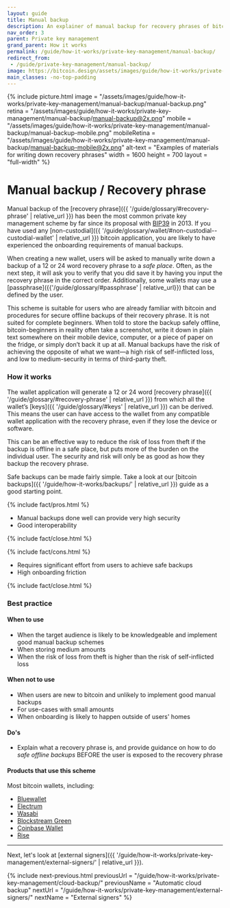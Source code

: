 ```yaml
---
layout: guide
title: Manual backup
description: An explainer of manual backup for recovery phrases of bitcoin wallets.
nav_order: 3
parent: Private key management
grand_parent: How it works
permalink: /guide/how-it-works/private-key-management/manual-backup/
redirect_from:
 - /guide/private-key-management/manual-backup/
image: https://bitcoin.design/assets/images/guide/how-it-works/private-key-management/manual-backup/manual-backup-preview.png
main_classes: -no-top-padding
---
```


<!--

Editor's notes

Description of what manual backup / recovery phrase scheme consists of.

Illustration sources

https://www.figma.com/community/file/888680264445459448
https://www.figma.com/community/file/995256542920917246/BDG---Private-key-management-illustrations

-->

{% include picture.html
   image = "/assets/images/guide/how-it-works/private-key-management/manual-backup/manual-backup.png"
   retina = "/assets/images/guide/how-it-works/private-key-management/manual-backup/manual-backup@2x.png"
   mobile = "/assets/images/guide/how-it-works/private-key-management/manual-backup/manual-backup-mobile.png"
   mobileRetina = "/assets/images/guide/how-it-works/private-key-management/manual-backup/manual-backup-mobile@2x.png"
   alt-text = "Examples of materials for writing down recovery phrases"
   width = 1600
   height = 700
   layout = "full-width"
%}

# Manual backup / Recovery phrase

Manual backup of the [recovery phrase]({{ '/guide/glossary/#recovery-phrase' | relative_url }}) has been the most common private key management scheme by far since its proposal with [BIP39](https://github.com/bitcoin/bips/blob/master/bip-0039.mediawiki) in 2013. If you have used any [non-custodial]({{ '/guide/glossary/wallet/#non-custodial--custodial-wallet' | relative_url }}) bitcoin application, you are likely to have experienced the onboarding requirements of manual backups.

When creating a new wallet, users will be asked to manually write down a backup of a 12 or 24 word recovery phrase to a *safe place*. Often, as the next step, it will ask you to verify that you did save it by having you input the recovery phrase in the correct order. Additionally, some wallets may use a [passphrase]({{'/guide/glossary/#passphrase' | relative_url}}) that can be defined by the user.

This scheme is suitable for users who are already familiar with bitcoin and procedures for secure offline backups of their recovery phrase. It is not suited for complete beginners. When told to store the backup safely offline, bitcoin-beginners in reality often take a screenshot, write it down in plain text somewhere on their mobile device, computer, or a piece of paper on the fridge, or simply don’t back it up at all. Manual backups have the risk of achieving the opposite of what we want&mdash;a high risk of self-inflicted loss, and low to medium-security in terms of third-party theft.

### How it works
The wallet application will generate a 12 or 24 word [recovery phrase]({{ '/guide/glossary/#recovery-phrase' | relative_url }}) from which all the wallet’s [keys]({{ '/guide/glossary/#keys' | relative_url }}) can be derived. This means the user can have access to the wallet from any compatible wallet application with the recovery phrase, even if they lose the device or software.

This can be an effective way to reduce the risk of loss from theft if the backup is offline in a safe place, but puts more of the burden on the individual user. The security and risk will only be as good as how they backup the recovery phrase.

Safe backups can be made fairly simple. Take a look at our [bitcoin backups]({{ '/guide/how-it-works/backups/' | relative_url }}) guide as a good starting point.

{% include fact/pros.html %}

- Manual backups done well can provide very high security
- Good interoperability

{% include fact/close.html %}

{% include fact/cons.html %}

- Requires significant effort from users to achieve safe backups
- High onboarding friction

{% include fact/close.html %}

### Best practice

#### When to use
- When the target audience is likely to be knowledgeable and implement good manual backup schemes
- When storing medium amounts
- When the risk of loss from theft is higher than the risk of self-inflicted loss

#### When not to use
- When users are new to bitcoin and unlikely to implement good manual backups
- For use-cases with small amounts
- When onboarding is likely to happen outside of users' homes

#### Do's
- Explain what a recovery phrase is, and provide guidance on how to do *safe offline backups* BEFORE the user is exposed to the recovery phrase

#### Products that use this scheme

Most bitcoin wallets, including:

- [Bluewallet](https://bluewallet.io)
- [Electrum](https://electrum.org)
- [Wasabi](https://wasabiwallet.io)
- [Blockstream Green](https://blockstream.com/green/)
- [Coinbase Wallet](https://wallet.coinbase.com)
- [Rise](https://www.risewallet.com)

---

Next, let's look at [external signers]({{ '/guide/how-it-works/private-key-management/external-signers/' | relative_url }}).

{% include next-previous.html
   previousUrl = "/guide/how-it-works/private-key-management/cloud-backup/"
   previousName = "Automatic cloud backup"
   nextUrl = "/guide/how-it-works/private-key-management/external-signers/"
   nextName = "External signers"
%}

